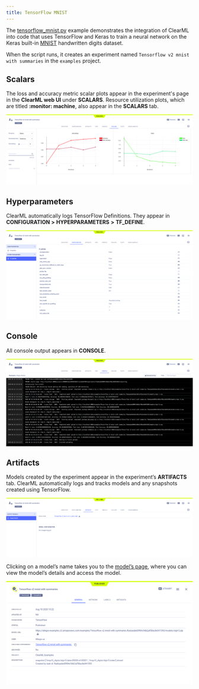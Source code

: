 ```yaml
---
title: TensorFlow MNIST
---
```


The [tensorflow_mnist.py](https://github.com/allegroai/clearml/blob/master/examples/frameworks/tensorflow/tensorflow_mnist.py) 
example demonstrates the integration of ClearML into code that uses TensorFlow and Keras to train a neural network on 
the Keras built-in [MNIST](https://www.tensorflow.org/api_docs/python/tf/keras/datasets/mnist) handwritten digits dataset. 

When the script runs, it creates an experiment named `Tensorflow v2 mnist with summaries` in the `examples` project.

## Scalars

The loss and accuracy metric scalar plots appear in the experiment's page in the **ClearML web UI** under 
**SCALARS**. Resource utilization plots, which are titled **:monitor: machine**, also appear in the **SCALARS** tab.

![image](../../../img/examples_tensorflow_mnist_06.png)

## Hyperparameters

ClearML automatically logs TensorFlow Definitions. They appear in **CONFIGURATION** **>** **HYPERPARAMETERS** 
**>** **TF_DEFINE**.

![image](../../../img/examples_tensorflow_mnist_01.png)

## Console

All console output appears in **CONSOLE**.

![image](../../../img/examples_tensorflow_mnist_05.png)

## Artifacts

Models created by the experiment appear in the experiment’s **ARTIFACTS** tab. ClearML automatically logs and tracks 
models and any snapshots created using TensorFlow. 

![image](../../../img/examples_tensorflow_mnist_03.png)

Clicking on a model’s name takes you to the [model’s page](../../../webapp/webapp_model_viewing.md), where you can 
view the model’s details and access the model.


![image](../../../img/examples_tensorflow_mnist_10.png)